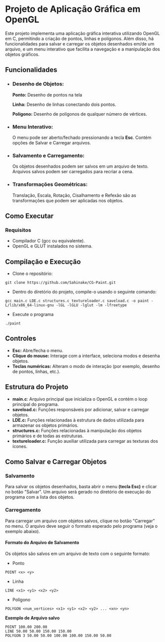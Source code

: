 
# Projeto de Aplicação Gráfica em OpenGL

Este projeto implementa uma aplicação gráfica interativa utilizando OpenGL em C, permitindo a criação de pontos, linhas e polígonos. Além disso, há funcionalidades para salvar e carregar os objetos desenhados em/de um arquivo, e um menu interativo que facilita a navegação e a manipulação dos objetos gráficos.

## Funcionalidades
* ### Desenho de Objetos:
    **Ponto:** Desenho de pontos na tela
    
    **Linha:** Desenho de linhas conectando dois pontos.
   
   **Polígono:** Desenho de polígonos de qualquer número de vértices.

* ### Menu Interativo:

    O menu pode ser aberto/fechado pressionando a tecla **Esc**. Contém opções de Salvar e Carregar arquivos.

* ### Salvamento e Carregamento:
    Os objetos desenhados podem ser salvos em um arquivo de texto. Arquivos salvos podem ser carregados para recriar a cena.

* ### Transformações Geométricas:
    Translação, Escala, Rotação, Cisalhamento e Refexão são as transformações que podem ser aplicadas nos objetos.

## Como Executar
### Requisitos
* Compilador C (gcc ou equivalente).
* OpenGL e GLUT instalados no sistema.

## Compilação e Execução
* Clone o repositório:

``` 
git clone https://github.com/Sahinake/CG-Paint.git
```
* Dentro do diretório do projeto, compile-o usando o seguinte comando:
```
gcc main.c LDE.c structures.c textureloader.c saveload.c -o paint -L/lib/x86_64-linux-gnu -lGL -lGLU -lglut -lm -lfreetype
```

* Execute o programa
```
./paint
```

## Controles
* **Esc:** Abre/fecha o menu.
* **Clique do mouse:** Interage com a interface, seleciona modos e desenha objetos.
* **Teclas numéricas:** Alteram o modo de interação (por exemplo, desenho de pontos, linhas, etc.).
    
## Estrutura do Projeto
* **main.c**: Arquivo principal que inicializa o OpenGL e contém o loop principal do programa.
* **saveload.c:** Funções responsáveis por adicionar, salvar e carregar objetos.
* **LDE.c:** Funções relacionadas à estrutura de dados utilizada para armazenar os objetos primários.
* **structures.c:** Funções relacionadas à manipulação dos objetos primários e de todas as estruturas.
* **textureloader.c:** Função auxiliar utilizada para carregar as texturas dos ícones.

## Como Salvar e Carregar Objetos
### Salvamento
Para salvar os objetos desenhados, basta abrir o menu **(tecla Esc)** e clicar no botão "Salvar".
Um arquivo será gerado no diretório de execução do programa com a lista dos objetos.

### Carregamento
Para carregar um arquivo com objetos salvos, clique no botão "Carregar" no menu.
O arquivo deve seguir o formato esperado pelo programa (veja o exemplo abaixo).
#### Formato do Arquivo de Salvamento
Os objetos são salvos em um arquivo de texto com o seguinte formato:
* Ponto
```
POINT <x> <y>
```
* Linha
```
LINE <x1> <y1> <x2> <y2>
```
* Polígono
```
POLYGON <num_vertices> <x1> <y1> <x2> <y2> ... <xn> <yn>
```
**Exemplo de Arquivo salvo**
```
POINT 100.00 200.00
LINE 50.00 50.00 150.00 150.00
POLYGON 3 50.00 50.00 100.00 100.00 150.00 50.00
```




